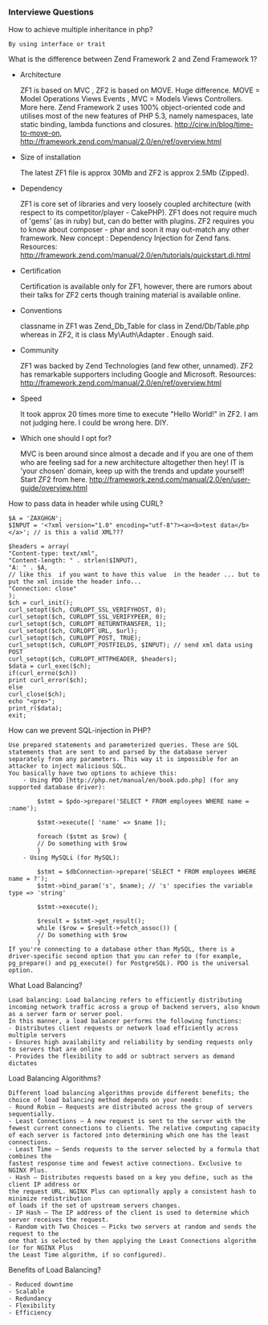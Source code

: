### Interviewe Questions
How to achieve multiple inheritance in php?
    
    By using interface or trait
What is the difference between Zend Framework 2 and Zend Framework 1?

  - Architecture

    ZF1 is based on MVC , ZF2 is based on MOVE. Huge difference. MOVE = Model Operations Views Events , MVC = Models Views Controllers. More here. Zend Framework 2 uses 100% object-oriented code and utilises most of the new features of PHP 5.3, namely namespaces, late static binding, lambda functions and closures.
    http://cirw.in/blog/time-to-move-on, http://framework.zend.com/manual/2.0/en/ref/overview.html
  - Size of installation

    The latest ZF1 file is approx 30Mb and ZF2 is approx 2.5Mb (Zipped).
  - Dependency

    ZF1 is core set of libraries and very loosely coupled architecture (with respect to its competitor/player - CakePHP). ZF1 does not require much of 'gems' (as in ruby) but, can do better with plugins. ZF2 requires you to know about composer - phar and soon it may out-match any other framework. New concept : Dependency Injection for Zend fans.
      Resources: http://framework.zend.com/manual/2.0/en/tutorials/quickstart.di.html
  - Certification

    Certification is available only for ZF1, however, there are rumors about their talks for ZF2 certs though training material is available online.
  - Conventions

    classname in ZF1 was Zend_Db_Table for class in Zend/Db/Table.php whereas in ZF2, it is class My\Auth\Adapter . Enough said.
  - Community

    ZF1 was backed by Zend Technologies (and few other, unnamed). ZF2 has remarkable supporters including Google and Microsoft.
      Resources: http://framework.zend.com/manual/2.0/en/ref/overview.html
  - Speed

    It took approx 20 times more time to execute "Hello World!" in ZF2. I am not judging here. I could be wrong here. DIY.

  - Which one should I opt for?

    MVC is been around since almost a decade and if you are one of them who are feeling sad for a new architecture altogether then hey! IT is 'your chosen' domain, keep up with the trends and update yourself! Start ZF2 from here.
    http://framework.zend.com/manual/2.0/en/user-guide/overview.html

How to pass data in header while using CURL?

    $A = 'ZAXGHGN';
    $INPUT = '<?xml version="1.0" encoding="utf-8"?><a><b>test data</b></a>'; // is this a valid XML???
    
    $headers = array(
    "Content-type: text/xml",
    "Content-length: " . strlen($INPUT),
    "A: " . $A,
    // like this  if you want to have this value  in the header ... but to put the xml inside the header info...
    "Connection: close"
    );
    $ch = curl_init();
    curl_setopt($ch, CURLOPT_SSL_VERIFYHOST, 0);
    curl_setopt($ch, CURLOPT_SSL_VERIFYPEER, 0);
    curl_setopt($ch, CURLOPT_RETURNTRANSFER, 1);
    curl_setopt($ch, CURLOPT_URL, $url);
    curl_setopt($ch, CURLOPT_POST, TRUE);
    curl_setopt($ch, CURLOPT_POSTFIELDS, $INPUT); // send xml data using POST
    curl_setopt($ch, CURLOPT_HTTPHEADER, $headers);
    $data = curl_exec($ch);
    if(curl_errno($ch))
    print curl_error($ch);
    else
    curl_close($ch);
    echo "<pre>";
    print_r($data);
    exit;

How can we prevent SQL-injection in PHP?
    
    Use prepared statements and parameterized queries. These are SQL statements that are sent to and parsed by the database server separately from any parameters. This way it is impossible for an attacker to inject malicious SQL.
    You basically have two options to achieve this:
        - Using PDO [http://php.net/manual/en/book.pdo.php] (for any supported database driver):

            $stmt = $pdo->prepare('SELECT * FROM employees WHERE name = :name');
            
            $stmt->execute([ 'name' => $name ]);
            
            foreach ($stmt as $row) {
            // Do something with $row
            }
        - Using MySQLi (for MySQL):

            $stmt = $dbConnection->prepare('SELECT * FROM employees WHERE name = ?');
            $stmt->bind_param('s', $name); // 's' specifies the variable type => 'string'
            
            $stmt->execute();
            
            $result = $stmt->get_result();
            while ($row = $result->fetch_assoc()) {
            // Do something with $row
            }
    If you're connecting to a database other than MySQL, there is a driver-specific second option that you can refer to (for example, pg_prepare() and pg_execute() for PostgreSQL). PDO is the universal option.

What Load Balancing?
    
    Load balancing: Load balancing refers to efficiently distributing incoming network traffic across a group of backend servers, also known as a server farm or server pool.
	In this manner, a load balancer performs the following functions:
    - Distributes client requests or network load efficiently across multiple servers
    - Ensures high availability and reliability by sending requests only to servers that are online
    - Provides the flexibility to add or subtract servers as demand dictates

Load Balancing Algorithms?
    
    Different load balancing algorithms provide different benefits; the choice of load balancing method depends on your needs:
    - Round Robin – Requests are distributed across the group of servers sequentially.
    - Least Connections – A new request is sent to the server with the fewest current connections to clients. The relative computing capacity of each server is factored into determining which one has the least connections.
    - Least Time – Sends requests to the server selected by a formula that combines the
    fastest response time and fewest active connections. Exclusive to NGINX Plus.
    - Hash – Distributes requests based on a key you define, such as the client IP address or
    the request URL. NGINX Plus can optionally apply a consistent hash to minimize redistribution
    of loads if the set of upstream servers changes.
    - IP Hash – The IP address of the client is used to determine which server receives the request.
    - Random with Two Choices – Picks two servers at random and sends the request to the
    one that is selected by then applying the Least Connections algorithm (or for NGINX Plus
    the Least Time algorithm, if so configured).

Benefits of Load Balancing?
    
    - Reduced downtime
    - Scalable
    - Redundancy
    - Flexibility
    - Efficiency
